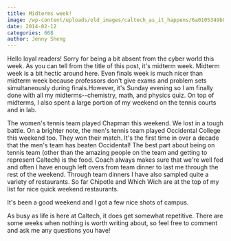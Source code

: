 ```yaml
---
title: Midterms week!
image: /wp-content/uploads/old_images/caltech_as_it_happens/6a0105349b8251970b01a3fcb90c8a970b.jpg
date: 2014-02-12
categories: 668
author: Jenny Sheng
---
```


Hello loyal readers! Sorry for being a bit absent from the cyber world this week. As you can tell from the title of this post, it's midterm week. Midterm week is a bit hectic around here. Even finals week is much nicer than midterm week because professors don't give exams and problem sets simultaneously during finals.However, it's Sunday evening so I am finally done with all my midterms--chemistry, math, and physics quiz. On top of midterms, I also spent a large portion of my weekend on the tennis courts and in lab.

The women's tennis team played Chapman this weekend. We lost in a tough battle. On a brighter note, the men's tennis team played Occidental College this weekend too. They won their match. It's the first time in over a decade that the men's team has beaten Occidental! The best part about being on tennis team (other than the amazing people on the team and getting to represent Caltech) is the food. Coach always makes sure that we're well fed and often I have enough left overs from team dinner to last me through the rest of the weekend. Through team dinners I have also sampled quite a variety of restaurants. So far Chipotle and Which Wich are at the top of my list for nice quick weekend restaurants.

It's been a good weekend and I got a few nice shots of campus.

As busy as life is here at Caltech, it does get somewhat repetitive. There are some weeks when nothing is worth writing about, so feel free to comment and ask me any questions you have!
